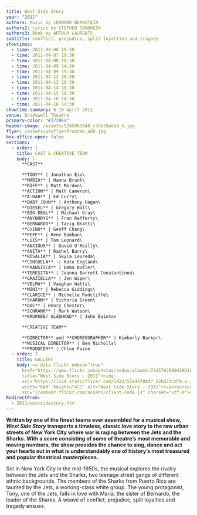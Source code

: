 ```yaml
---
title: West Side Story
year: "2011"
authors: Music by LEONARD BERNSTEIN
authors2: Lyrics by STEPHEN SONDHEIM
authors3: Book by ARTHUR LAURENTS
subtitle: Conflict, prejudice, split loyalties and tragedy
showtimes:
  - time: 2011-04-06 19:30
  - time: 2011-04-07 19:30
  - time: 2011-04-08 19:30
  - time: 2011-04-09 14:30
  - time: 2011-04-09 19:30
  - time: 2011-04-12 19:30
  - time: 2011-04-13 19:30
  - time: 2011-04-14 19:30
  - time: 2011-04-15 19:30
  - time: 2011-04-16 14:30
  - time: 2011-04-16 19:30
showtime-summary: 6-16 April 2011
venue: Bridewell Theatre
primary-color: "#37396a"
header-image: /assets/5595065048_c7db39a5e9_h.jpg
flyer: /assets/wssflyerfronta6_600.jpg
box-office-open: false
sections:
  - order: 1
    title: CAST & CREATIVE TEAM
    body: |-
      **CAST**

      **TONY** | Jonathan Eio\
      **MARIA** | Hanna Brunt\
      **RIFF** | Matt Morden\
      **ACTION** | Matt Cameron\
      **A-RAB** | Ed Curry\
      **BABY JOHN** | Anthony Hagan\
      **DIESEL** | Gregory Hall\
      **BIG DEAL** | Michael Gray\
      **ANYBODYS** | Fran Rafferty\
      **BERNARDO** | Tariq Bhatti\
      **CHINO** | Geoff Chang\
      **PEPE** | Rene Bamban\
      **LUIS** | Tom Leonard\
      **ANXIOUS** | David O'Reilly\
      **ANITA** | Rachel Barry\
      **ROSALIA** | Skyla Loureda\
      **CONSUELA** -| Kate England\
      **FRANSISCA** | Emma Butler\
      **TERESITA** | Joanna Barrett Constantinou\
      **GRAZIELLA** | Jen Wiper\
      **VELMA** | Vaughan Watts\
      **MINI** | Rebecca Giddings\
      **CLARICE** | Michelle Radcliffe\
      **SHARON** | Victoria Green\
      **DOC** | Henry Chester\
      **SCHRANK** | Mark Watson\
      **KRUPKEE/ GLADHAND** | John Bainton

      **CREATIVE TEAM**

      **DIRECTOR** and **CHOREOGRAPHER** | Kimberly Barker\
      **MUSICAL DIRECTOR** | Ben Nicholls\
      **PRODUCER** | Chloe Faine
  - order: 2
    title: GALLERY
    body: <a data-flickr-embed="true"
      href="https://www.flickr.com/photos/sedos/albums/72157626004303101"
      title="West Side Story - 2011"><img
      src="https://live.staticflickr.com/5022/5594478847_226d73cdfb_z.jpg"
      width="640" height="427" alt="West Side Story - 2011"></a><script async
      src="//embedr.flickr.com/assets/client-code.js" charset="utf-8"></script>
RedirectFrom:
  - 2011/westsidestory.htm
---
```

**Written by one of the finest teams ever assembled for a musical show, *West Side Story* transports a timeless, classic love story to the raw urban streets of New York City where war is raging between the Jets and the Sharks. With a score consisting of some of theatre’s most memorable and moving numbers, the show provides the chance to sing, dance and act your hearts out in what is understandably one of history’s most treasured and popular theatrical masterpieces.**

Set in New York City in the mid-1950s, the musical explores the rivalry between the Jets and the Sharks, two teenage street gangs of different ethnic backgrounds. The members of the Sharks from Puerto Rico are taunted by the Jets, a working-class white group. The young protagonist, Tony, one of the Jets, falls in love with Maria, the sister of Bernardo, the leader of the Sharks. A weave of conflict, prejudice, split loyalties and tragedy ensues.